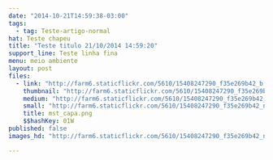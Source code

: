 ```yaml
---
date: "2014-10-21T14:59:38-03:00"
tags:
  - tag: Teste-artigo-normal
hat: Teste chapeu
title: "Teste titulo 21/10/2014 14:59:20"
support_line: Teste linha fina
menu: meio ambiente
layout: post
files:
  - link: "http://farm6.staticflickr.com/5610/15408247290_f35e269b42_b.jpg"
    thumbnail: "http://farm6.staticflickr.com/5610/15408247290_f35e269b42_t.jpg"
    medium: "http://farm6.staticflickr.com/5610/15408247290_f35e269b42_z.jpg"
    small: "http://farm6.staticflickr.com/5610/15408247290_f35e269b42_n.jpg"
    title: mst_capa.png
    $$hashKey: 01W
published: false
images_hd: "http://farm6.staticflickr.com/5610/15408247290_f35e269b42_n.jpg"

---
```

